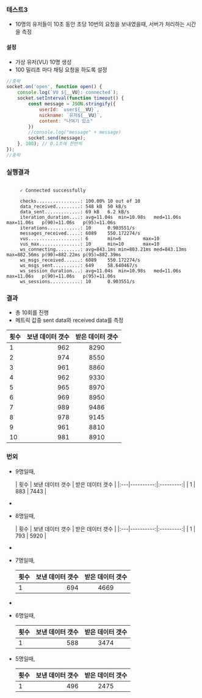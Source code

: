 ### 테스트3
- 10명의 유저들이 10초 동안 초당 10번의 요청을 보내였을때, 서버가 처리하는 시간을 측정

#### 설정
- 가상 유저(VU) 10명 생성
- 100 밀리초 마다 채팅 요청을 하도록 설정

```js
//중략
socket.on('open', function open() {
    console.log(`VU ${__VU}: connected`);
    socket.setInterval(function timeout() {
        const message = JSON.stringify({
            userId: `user${__VU}`,
            nickname: `유저${__VU}`,
            content: "나여기 있소"
        })
        //console.log("message" + message)
        socket.send(message);
    }, 100); // 0.1초에 한번씩
});
//중략
```
### 실행결과
```

     ✓ Connected successfully

     checks................: 100.00% 10 out of 10
     data_received.........: 548 kB  50 kB/s
     data_sent.............: 69 kB   6.2 kB/s
     iteration_duration....: avg=11.04s  min=10.98s   med=11.06s   max=11.06s   p(90)=11.06s   p(95)=11.06s
     iterations............: 10      0.903551/s
     messages_received.....: 6089    550.172274/s
     vus...................: 6       min=6        max=10
     vus_max...............: 10      min=10       max=10
     ws_connecting.........: avg=843.1ms min=803.21ms med=843.13ms max=882.56ms p(90)=882.22ms p(95)=882.39ms
     ws_msgs_received......: 6089    550.172274/s
     ws_msgs_sent..........: 649     58.640467/s
     ws_session_duration...: avg=11.04s  min=10.98s   med=11.06s   max=11.06s   p(90)=11.06s   p(95)=11.06s
     ws_sessions...........: 10      0.903551/s

```
### 결과
- 총 10회를 진행
- 메트릭 값중 sent data와 received data를 측정

| 횟수 | 보낸 데이터 갯수 | 받은 데이터 갯수 |
|:---|----------:|:---------:|
| 1  |     962 |   8290    |
| 2  |     974 |   8550    |
| 3  |     961 |   8860    |
| 4  |     962 |   9330    |
| 5  |     965 |   8970    |
| 6  |     969 |   8950    |
| 7  |     989 |   9486    |
| 8  |     978 |   9145    |
| 9  |     961 |   8810    |
| 10 |     981 |   8910    |

### 번외
- 9명일때,

  | 횟수 | 보낸 데이터 갯수 | 받은 데이터 갯수 |
        |:---|----------:|:---------:|
  | 1  |     883 |   7443    |
-
- 8명일때,

  | 횟수 | 보낸 데이터 갯수 | 받은 데이터 갯수 |
      |:---|----------:|:---------:|
  | 1  |     793 |   5920    |
-
- 7명일때,

  | 횟수 | 보낸 데이터 갯수 | 받은 데이터 갯수 |
    |:---|----------:|:---------:|
  | 1  |     694 |   4669    |
- 
- 6명일때,

  | 횟수 | 보낸 데이터 갯수 | 받은 데이터 갯수 |
  |:---|----------:|:---------:|
  | 1  |     588 |   3474    |

- 5명일때,

  | 횟수 | 보낸 데이터 갯수 | 받은 데이터 갯수 |
    |:---|----------:|:---------:|
  | 1  |     496 |   2475    |

